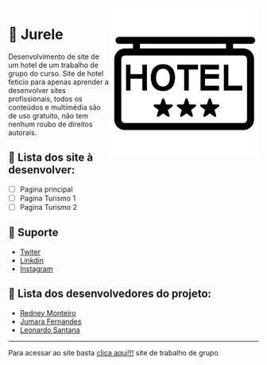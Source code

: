  <img src="imagem/readme.png" align="right" width="300">
 
# :hotel: Jurele
Desenvolvimento de site de um hotel de um trabalho de grupo do curso. Site de hotel feticio para apenas aprender a desenvolver sites profissionais, todos os conteúdos e multimédia são de uso gratuito, não tem nenhum roubo de direitos autorais.

## :hammer: Lista dos site à desenvolver:
- [ ] Pagina principal
- [ ] Pagina Turismo 1
- [ ] Pagina Turismo 2
 
## :pushpin: Suporte
* [Twiter](https://github.com/RedneyMonteiro15)
* [Linkdin](https://github.com/RedneyMonteiro15)
* [Instagram](https://github.com/RedneyMonteiro15)

## 👤 Lista dos desenvolvedores do projeto:
* [Redney Monteiro](https://github.com/RedneyMonteiro15)
* [Jumara Fernandes](https://github.com/maura2020)
* [Leonardo Santana](https://github.com/LeoSantana24)
---
Para acessar ao site basta [clica aqui!!!](https://redneymonteiro15.github.io/Jurele/) site de trabalho de grupo
